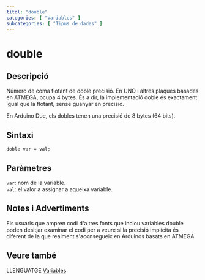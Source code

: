 ```yaml
---
títol: "double"
categories: [ "Variables" ]
subcategories: [ "Tipus de dades" ]
---
```



# double

## Descripció

Número de coma flotant de doble precisió. En UNO i altres plaques basades en ATMEGA, ocupa 4 bytes. És a dir, la implementació doble és exactament igual que la flotant, sense guanyar en precisió.

En Arduino Due, els dobles tenen una precisió de 8 bytes (64 bits).

## Sintaxi

`doble var = val;`

## Paràmetres

`var`: nom de la variable.  
`val`: el valor a assignar a aqueixa variable.

## Notes i Advertiments

Els usuaris que ampren codi d'altres fonts que inclou variables double poden desitjar examinar el codi per a veure si la precisió implícita és diferent de la que realment s'aconsegueix en Arduinos basats en ATMEGA.

## Veure també

LLENGUATGE [Variables](../../Variables.md)
